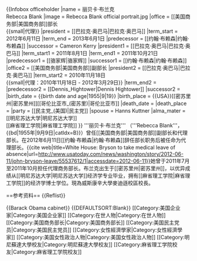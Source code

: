 {{Infobox officeholder
|name         = 丽贝卡·布兰克<br />Rebecca Blank
|image        = Rebecca Blank official portrait.jpg
|office       = [[美国商务部|美国商务部]]部长<br />{{small|代理}}
|president    = [[巴拉克·奥巴马|巴拉克·奥巴马]]
|term_start   = 2012年6月11日
|term_end     = 2013年6月1日
|predecessor  = [[约翰·布赖森|约翰·布赖森]]
|successor    = Cameron Kerry
|president1   = [[巴拉克·奥巴马|巴拉克·奥巴马]]
|term_start1  = 2011年8月1日
|term_end1    = 2011年10月21日
|predecessor1 = [[骆家辉|骆家辉]]
|successor1   = [[约翰·布赖森|约翰·布赖森]]
|office2      = [[美国商务部|美国商务部]]副部长
|president2   = [[巴拉克·奥巴马|巴拉克·奥巴马]]
|term_start2  = 2010年11月18日<br />{{small|代理：2010年11月18日 - 2012年3月29日}}
|term_end2    = 
|predecessor2 = [[Dennis_Hightower|Dennis Hightower]]
|successor2   = 
|birth_date   = {{birth date and age|1955|9|19}}
|birth_place  = {{USA}}[[密苏里州|密苏里州]][[哥伦比亚市_(密苏里)|哥伦比亚市]]
|death_date   = 
|death_place  = 
|party        = [[民主党_(美国)|民主党]]
|spouse       = Hanns Kuttner
|alma_mater   = [[明尼苏达大学|明尼苏达大学]]<br />[[麻省理工学院|麻省理工学院]]
}}
'''丽贝卡·布兰克''' （'''Rebecca Blank'''，{{bd|1955年|9月9日|catIdx=B}}）曾任[[美国商务部|美国商务部]]副部长和代理部长。在2012年6月11日[[约翰·布赖森|约翰·布赖森]]辞任部长职务后被任命为代理部长。<ref>{{cite web|title=White House: Bryson to take medical leave of absence|url=http://www.usatoday.com/news/washington/story/2012-06-11/john-bryson-leave/55537612/1|accessdate=2012-06-11}}</ref>她曾于2011年7月至2011年10月担任代理商务部长。布兰克出生于[[密苏里州|密苏里州]]，以优异成绩从[[明尼苏达大学|明尼苏达大学]]经济学专业毕业，拥有[[麻省理工学院|麻省理工学院]]的经济学博士学位。現為威斯康辛大學麥迪遜校區校長。

==参考资料==
{{Reflist}}

{{Barack Obama cabinet}}
{{DEFAULTSORT:Blank}}
[[Category:美国企业家|Category:美国企业家]]
[[Category:在世人物|Category:在世人物]]
[[Category:美国商务部长|Category:美国商务部长]]
[[Category:美国民主党员|Category:美国民主党员]]
[[Category:女性經濟學家|Category:女性經濟學家]]
[[Category:美国女性政治人物|Category:美国女性政治人物]]
[[Category:明尼蘇達大學校友|Category:明尼蘇達大學校友]]
[[Category:麻省理工学院校友|Category:麻省理工学院校友]]